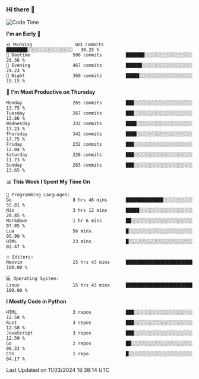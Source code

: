 ### Hi there 👋
<!--START_SECTION:waka-->
![Code Time](http://img.shields.io/badge/Code%20Time-290%20hrs%202%20mins-blue)

**I'm an Early 🐤** 

```text
🌞 Morning                583 commits         ████████░░░░░░░░░░░░░░░░░   30.25 % 
🌆 Daytime                508 commits         ███████░░░░░░░░░░░░░░░░░░   26.36 % 
🌃 Evening                467 commits         ██████░░░░░░░░░░░░░░░░░░░   24.23 % 
🌙 Night                  369 commits         █████░░░░░░░░░░░░░░░░░░░░   19.15 % 
```
📅 **I'm Most Productive on Thursday** 

```text
Monday                   265 commits         ███░░░░░░░░░░░░░░░░░░░░░░   13.75 % 
Tuesday                  267 commits         ███░░░░░░░░░░░░░░░░░░░░░░   13.86 % 
Wednesday                332 commits         ████░░░░░░░░░░░░░░░░░░░░░   17.23 % 
Thursday                 342 commits         ████░░░░░░░░░░░░░░░░░░░░░   17.75 % 
Friday                   232 commits         ███░░░░░░░░░░░░░░░░░░░░░░   12.04 % 
Saturday                 226 commits         ███░░░░░░░░░░░░░░░░░░░░░░   11.73 % 
Sunday                   263 commits         ███░░░░░░░░░░░░░░░░░░░░░░   13.65 % 
```


📊 **This Week I Spent My Time On** 

```text
💬 Programming Languages: 
Go                       8 hrs 46 mins       ██████████████░░░░░░░░░░░   55.81 % 
Nix                      3 hrs 12 mins       █████░░░░░░░░░░░░░░░░░░░░   20.45 % 
Markdown                 1 hr 6 mins         ██░░░░░░░░░░░░░░░░░░░░░░░   07.05 % 
Lua                      56 mins             █░░░░░░░░░░░░░░░░░░░░░░░░   05.99 % 
HTML                     23 mins             █░░░░░░░░░░░░░░░░░░░░░░░░   02.47 % 

🔥 Editors: 
Neovim                   15 hrs 43 mins      █████████████████████████   100.00 % 

💻 Operating System: 
Linux                    15 hrs 43 mins      █████████████████████████   100.00 % 
```

**I Mostly Code in Python** 

```text
HTML                     3 repos             ███░░░░░░░░░░░░░░░░░░░░░░   12.50 % 
Rust                     3 repos             ███░░░░░░░░░░░░░░░░░░░░░░   12.50 % 
JavaScript               3 repos             ███░░░░░░░░░░░░░░░░░░░░░░   12.50 % 
Go                       2 repos             ██░░░░░░░░░░░░░░░░░░░░░░░   08.33 % 
CSS                      1 repo              █░░░░░░░░░░░░░░░░░░░░░░░░   04.17 % 
```




 Last Updated on 11/03/2024 18:38:14 UTC
<!--END_SECTION:waka-->

<!--
**YoganshSharma/YoganshSharma** is a ✨ _special_ ✨ repository because its `README.md` (this file) appears on your GitHub profile.

Here are some ideas to get you started:

- 🔭 I’m currently working on ...
- 🌱 I’m currently learning ...
- 👯 I’m looking to collaborate on ...
- 🤔 I’m looking for help with ...
- 💬 Ask me about ...
- 📫 How to reach me: ...
- 😄 Pronouns: ...
- ⚡ Fun fact: ...
-->
